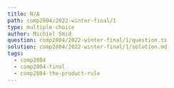```yaml
---
title: N/A
path: comp2804/2022-winter-final/1
type: multiple-choice
author: Michiel Smid
question: comp2804/2022-winter-final/1/question.ts
solution: comp2804/2022-winter-final/1/solution.md
tags:
  - comp2804
  - comp2804-final
  - comp2804-the-product-rule
---
```

